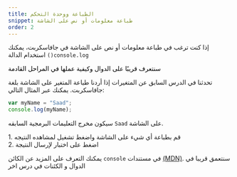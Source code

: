 ```yaml
---
title: الطباعة ووحدة التحكم
snippet: طباعة معلومات أو نص على الشاشة
order: 2
---
```


إذا كنت ترغب في طباعة معلومات أو نص على الشاشة في جافاسكربت، يمكنك استخدام
الدالة `()console.log`

<mark>

سنتعرف قريبًا على الدوال وكيفية عملها في المراحل القادمة

</mark>

تحدثنا في الدرس السابق عن المتغيرات إذا أردنا طباعة المتغير على الشاشة بلغة
جافاسكربت. يمكنك عبر المثال التالي:

```js
var myName = "Saad";
console.log(myName);
```

سيكون مخرج التعليمات البرمجية السابقه `Saad` على الشاشة.

<div class="quiz">
1. قم بطباعة أي شيء على الشاشة واضغط تشغيل لمشاهده النتيجه
<br>
2. اضغط على اختبار لإرسال النتيجة
</div>

يمكنك التعرف على المزيد عن الكائن `console` في مستندات
[(MDN)](https://developer.mozilla.org/en-US/docs/Web/API/console). سنتعمق قريبا
في الدوال و الكئنات في درس اخر
